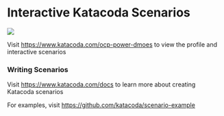 # Interactive Katacoda Scenarios

[![](http://shields.katacoda.com/katacoda/ocp-power-demos/count.svg)](https://www.katacoda.com/ocp-power-demos "Get your profile on Katacoda.com")

Visit https://www.katacoda.com/ocp-power-dmoes to view the profile and interactive scenarios

### Writing Scenarios
Visit https://www.katacoda.com/docs to learn more about creating Katacoda scenarios

For examples, visit https://github.com/katacoda/scenario-example
